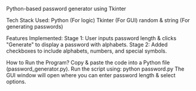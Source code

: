 Python-based password generator using Tkinter 

Tech Stack Used:
Python (For logic)
Tkinter (For GUI)
random & string (For generating passwords)

Features Implemented:
Stage 1: User inputs password length & clicks "Generate" to display a password with alphabets.
Stage 2: Added checkboxes to include alphabets, numbers, and special symbols.

How to Run the Program?
Copy & paste the code into a Python file (password_generator.py).
Run the script using:
python password.py
The GUI window will open where you can enter password length & select options.
